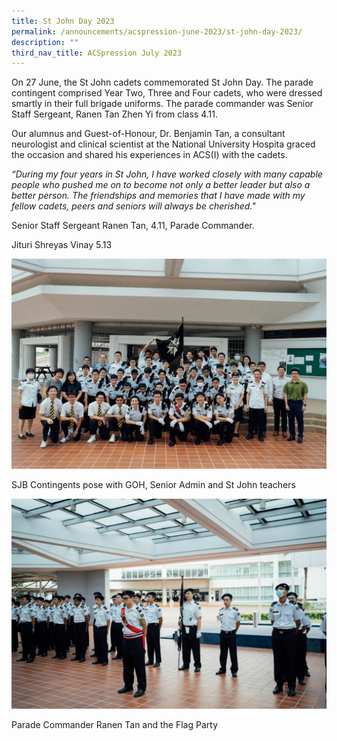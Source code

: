 ```yaml
---
title: St John Day 2023
permalink: /announcements/acspression-june-2023/st-john-day-2023/
description: ""
third_nav_title: ACSpression July 2023
---
```

On 27 June, the St John cadets commemorated St John Day. The parade contingent comprised Year Two, Three and Four cadets, who were dressed smartly in their full brigade uniforms. The parade commander was Senior Staff Sergeant, Ranen Tan Zhen Yi from class 4.11.

Our alumnus and Guest-of-Honour, Dr. Benjamin Tan, a consultant neurologist and clinical scientist at the National University Hospita graced the occasion and shared his experiences in ACS(I) with the cadets.

_“During my four years in St John, I have worked closely with many capable people who pushed me on to become not only a better leader but also a better person. The friendships and memories that I have made with my fellow cadets, peers and seniors will always be cherished."_

Senior Staff Sergeant Ranen Tan, 4.11, Parade Commander.

Jituri Shreyas Vinay 5.13

![](/images/ACSpression/June%202023/picture5.jpg)

SJB Contingents pose with GOH, Senior Admin and St John teachers

![](/images/ACSpression/June%202023/picture6.jpg)

Parade Commander Ranen Tan and the Flag Party